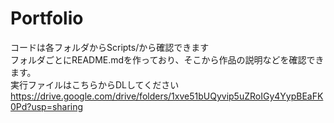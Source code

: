 # Portfolio

コードは各フォルダからScripts/から確認できます  
フォルダごとにREADME.mdを作っており、そこから作品の説明などを確認できます。  
実行ファイルはこちらからDLしてください  
https://drive.google.com/drive/folders/1xve51bUQyvip5uZRoIGy4YypBEaFK0Pd?usp=sharing
